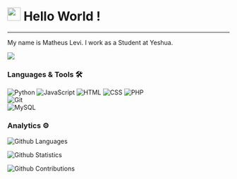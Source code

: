 <h1><img src="https://emojis.slackmojis.com/emojis/images/1531849430/4246/blob-sunglasses.gif?1531849430" width="30"/> Hello World ! </h1> <hr>

My name is Matheus Levi. I work as a Student at Yeshua.

![](http://estruyf-github.azurewebsites.net/api/VisitorHit?user=Mathesu-veLi&repo=Mathesu-veLi&countColorcountColor)

### Languages & Tools 🛠  
![Python](https://img.shields.io/badge/-Python-yellowgreen)&nbsp;![JavaScript](https://img.shields.io/badge/-JavaScript-yellow)&nbsp;![HTML](https://img.shields.io/badge/-HTML-%23e44d26)&nbsp;![CSS](https://img.shields.io/badge/-CSS-0466c8)&nbsp;![PHP](https://img.shields.io/badge/-PHP-777bb3)&nbsp;  
![Git](https://img.shields.io/badge/-Git-05122A?style=flat&color=gray)&nbsp;  
![MySQL](https://img.shields.io/badge/-MySQL-%23e3762f)&nbsp;  


### Analytics ⚙️

![Github Languages](https://github-readme-stats.vercel.app/api/top-langs/?username=Mathesu-veLi&layout=compact&count_private=true)

![Github Statistics](https://github-readme-stats.vercel.app/api/?username=Mathesu-veLi&count_private=true&show_icons=true)

![Github Contributions](https://github-readme-streak-stats.herokuapp.com/?user=Mathesu-veLi&hide_border=true)
